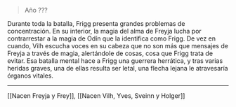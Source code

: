 > Año ???

Durante toda la batalla, Frigg presenta grandes problemas de concentración. En su interior, la magia del alma de Freyja lucha por contrarrestar a la magia de Odín que la identifica como Frigg. De vez en cuando, Vilh escucha voces en su cabeza que no son más que mensajes de Freyja a través de magia, alertándole de cosas, cosa que Frigg trata de evitar. Esa batalla mental hace a Frigg una guerrera herrática, y tras varias heridas graves, una de ellas resulta ser letal, una flecha lejana le atravesaría órganos vitales.

---

[[Nacen Freyja y Frey]], [[Nacen Vilh, Yves, Sveinn y Holger]]